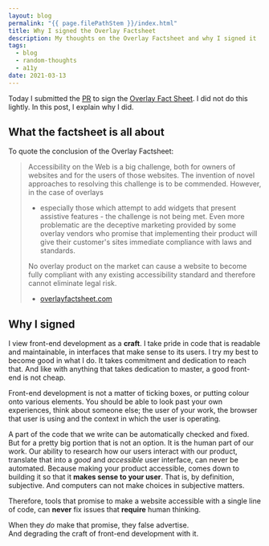 ```yaml
---
layout: blog
permalink: "{{ page.filePathStem }}/index.html"
title: Why I signed the Overlay Factsheet
description: My thoughts on the Overlay Factsheet and why I signed it
tags:
  - blog
  - random-thoughts
  - a11y
date: 2021-03-13
---
```

Today I submitted the [PR](https://github.com/karlgroves/overlayfactsheet/pull/113)
to sign the [Overlay Fact Sheet](https://overlayfactsheet.com/). I did not do
this lightly. In this post, I explain why I did.

## What the factsheet is all about

To quote the conclusion of the Overlay Factsheet:

> Accessibility on the Web is a big challenge, both for owners of websites and 
> for the users of those websites. The invention of novel approaches to 
> resolving this challenge is to be commended. However, in the case of overlays 
>
> * especially those which attempt to add widgets that present assistive 
>   features - the challenge is not being met. Even more problematic are the 
>   deceptive marketing provided by some overlay vendors who promise that 
>   implementing their product will give their customer's sites immediate 
>   compliance with laws and standards.
>
> No overlay product on the market can cause a website to become fully compliant
> with any existing accessibility standard and therefore cannot eliminate legal
> risk.
>
> * [overlayfactsheet.com](https://overlayfactsheet.com/)

## Why I signed

I view front-end development as a **craft**. I take pride in code that is readable and maintainable, in interfaces that make sense to its users. I try my best to become good in what I do. It takes commitment and dedication to reach that. And like with anything that takes dedication to master, a good front-end is not cheap.

Front-end development is not a matter of ticking boxes, or putting  colour onto various elements. You should be able to look past your own experiences, think about someone else; the user of your work, the browser that user is using and the context in which the user is operating.

A part of the code that we write can be automatically checked and fixed. But for a pretty big portion that is not an option. It is the human part of our work. Our ability to research how our users interact with our product, translate that into a _good_ and _accessible_ user interface, can never be automated. Because making your product accessible, comes down to building it so that it **makes sense to your user**. That is, by definition, subjective. And computers can not make choices in subjective matters.

Therefore, tools that promise to make a website accessible with a single line of code, can **never** fix issues that **require** human thinking.

When they _do_ make that promise, they false advertise.  
And degrading the craft of front-end development with it.